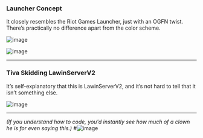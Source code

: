### Launcher Concept
It closely resembles the Riot Games Launcher, just with an OGFN twist. There’s practically no difference apart from the color scheme.

![image](https://github.com/user-attachments/assets/9e0e9a61-511f-4d70-a99f-85f5463b0384)

![image](https://github.com/user-attachments/assets/90540e8f-5383-4b27-adbd-cea83a6a168b)

---

### Tiva Skidding LawinServerV2

It’s self-explanatory that this is LawinServerV2, and it’s not hard to tell that it isn’t something else.

![image](https://github.com/user-attachments/assets/25807a7b-47ab-4c59-a1a1-134adc2ef090)

---
*(If you understand how to code, you'd instantly see how much of a clown he is for even saying this.)*
#![image](https://github.com/user-attachments/assets/c0c36a8a-d887-4d9e-9a60-c6bcb434754b)

